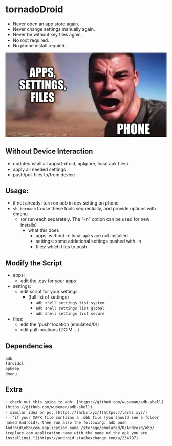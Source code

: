# tornadoDroid

- Never open an app store again.
- Never change settings manually again.
- Never be without key files again.
- No root required.
- No phone install requied.

![](HERE_IT_COMES.png)

## Without Device Interaction
- update/install all apps(f-droid, apkpure, local apk files)
- apply all needed settings
- push/pull files to/from device

## Usage:
- if not already: turn on adb in dev setting on phone
- `sh tornado` to use these tools sequentially, and provide options with dmenu
	- (or run each separately. The "-n" option can be used for new installs)
		- what this does
			- apps: without -n local apks are not installed
			- settings: some addational settings pushed with -n
			- files: which files to push

## Modify the Script
- apps:
	- edit the .csv for your apps
- settings:
	- edit script for your settings
		- (full list of settings)
			- `adb shell settings list system`
			- `adb shell settings list global`
			- `adb shell settings list secure`
- files:
	- edit the 'push' location (emulated/0/)
	- edit pull locations (DCIM ...)

## Dependencies
	adb
	fdroidcl
	apkeep
	dmenu

## Extra
	- check out this guide to adb: [https://github.com/wuseman/adb-shell](https://github.com/wuseman/adb-shell)
	- similar idea on pc: [https://larbs.xyz/](https://larbs.xyz/)
	- ["if your XAPK file contains a .obb file (you should see a folder named Android), then run also the following: adb push Android\obb\com.application.name /storage/emulated/0/Android/obb/ (replace com.application.name with the name of the apk you are installing)."](https://android.stackexchange.com/a/234797)
